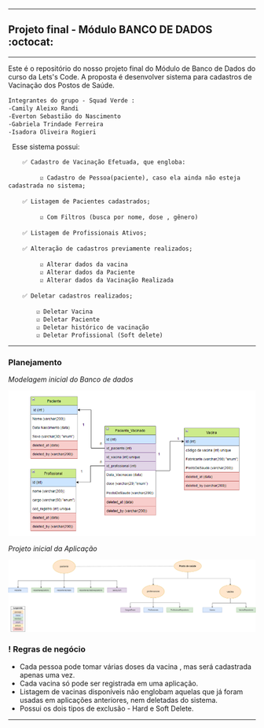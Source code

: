 -----------
## Projeto final - Módulo BANCO DE DADOS  :octocat:
-----------
 
Este é o repositório do nosso projeto final do Módulo de Banco de Dados do curso da Lets's Code.
A proposta é desenvolver sistema para cadastros de Vacinação dos Postos de Saúde.

```
Integrantes do grupo - Squad Verde :
-Camily Aleixo Randi 
-Everton Sebastião do Nascimento 
-Gabriela Trindade Ferreira 
-Isadora Oliveira Rogieri 
```

&nbsp;
Esse sistema possui:
 
        ✅ Cadastro de Vacinação Efetuada, que engloba:
 
             ☑️ Cadastro de Pessoa(paciente), caso ela ainda não esteja cadastrada no sistema;
 
        ✅ Listagem de Pacientes cadastrados;

             ☑️ Com Filtros (busca por nome, dose , gênero)
             
        ✅ Listagem de Profissionais Ativos;

        ✅ Alteração de cadastros previamente realizados;

             ☑️ Alterar dados da vacina
             ☑️ Alterar dados da Paciente
             ☑️ Alterar dados da Vacinação Realizada

        ✅ Deletar cadastros realizados;
        
            ☑️ Deletar Vacina
            ☑️ Deletar Paciente
            ☑️ Deletar histórico de vacinação
            ☑️ Deletar Profissional (Soft delete)
            
  
  _____________________________________________________________________________________________________________________________________
 
        
 ### Planejamento
 
 
 *Modelagem inicial do Banco de dados*
 
 ![diagrama1](images_README/dbDiagrama.png)

 *Projeto inicial da Aplicação*
 
 ![diagrama2](images_README/aplicacaoDiagrama.png)

 
### ! Regras de negócio
* Cada pessoa pode tomar várias doses da vacina , mas será cadastrada apenas uma vez.
* Cada vacina só pode ser registrada em uma aplicação.
* Listagem de vacinas disponíveis não englobam aquelas que já foram usadas em aplicações anteriores, nem deletadas do sistema.
* Possui os dois tipos de exclusão - Hard e Soft Delete.
_______________________________________________________________________________________________________________________________________


